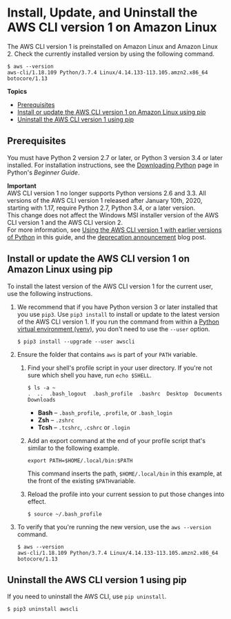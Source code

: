 # Install, Update, and Uninstall the AWS CLI version 1 on Amazon Linux<a name="install-linux-al2017"></a>

The AWS CLI version 1 is preinstalled on Amazon Linux and Amazon Linux 2\. Check the currently installed version by using the following command\.

```
$ aws --version
aws-cli/1.18.109 Python/3.7.4 Linux/4.14.133-113.105.amzn2.x86_64 botocore/1.13
```

**Topics**
+ [Prerequisites](#install-amazon-linux-prereq)
+ [Install or update the AWS CLI version 1 on Amazon Linux using pip](#install-amazon-linux-pip)
+ [Uninstall the AWS CLI version 1 using pip](#install-amazon-linux-uninstall)

## Prerequisites<a name="install-amazon-linux-prereq"></a>

You must have Python 2 version 2\.7 or later, or Python 3 version 3\.4 or later installed\. For installation instructions, see the [Downloading Python](https://wiki.python.org/moin/BeginnersGuide/Download) page in Python's *Beginner Guide*\.

**Important**  
AWS CLI version 1 no longer supports Python versions 2\.6 and 3\.3\. All versions of the AWS CLI version 1 released after January 10th, 2020, starting with 1\.17, require Python 2\.7, Python 3\.4, or a later version\.  
This change does not affect the Windows MSI installer version of the AWS CLI version 1 and the AWS CLI version 2\.  
For more information, see [Using the AWS CLI version 1 with earlier versions of Python](deprecate-old-python-versions.md) in this guide, and the [deprecation announcement](https://aws.amazon.com/blogs/developer/deprecation-of-python-2-6-and-python-3-3-in-botocore-boto3-and-the-aws-cli/) blog post\.

## Install or update the AWS CLI version 1 on Amazon Linux using pip<a name="install-amazon-linux-pip"></a>

To install the latest version of the AWS CLI version 1 for the current user, use the following instructions\.

1. We recommend that if you have Python version 3 or later installed that you use `pip3`\. Use `pip3 install` to install or update to the latest version of the AWS CLI version 1\. If you run the command from within a [Python virtual environment \(venv\)](https://docs.python.org/3/library/venv.html), you don't need to use the `--user` option\. 

   ```
   $ pip3 install --upgrade --user awscli
   ```

1. Ensure the folder that contains `aws` is part of your `PATH` variable\.

   1. Find your shell's profile script in your user directory\. If you're not sure which shell you have, run `echo $SHELL`\.

      ```
      $ ls -a ~
      .  ..  .bash_logout  .bash_profile  .bashrc  Desktop  Documents  Downloads
      ```
      + **Bash** – `.bash_profile`, `.profile`, or `.bash_login`
      + **Zsh** – `.zshrc`
      + **Tcsh** – `.tcshrc`, `.cshrc` or `.login`

   1. Add an export command at the end of your profile script that's similar to the following example\.

      ```
      export PATH=$HOME/.local/bin:$PATH
      ```

      This command inserts the path, `$HOME/.local/bin` in this example, at the front of the existing `$PATH`variable\.

   1. Reload the profile into your current session to put those changes into effect\.

      ```
      $ source ~/.bash_profile
      ```

1. To verify that you're running the new version, use the `aws --version` command\.

   ```
   $ aws --version
   aws-cli/1.18.109 Python/3.7.4 Linux/4.14.133-113.105.amzn2.x86_64 botocore/1.13
   ```

## Uninstall the AWS CLI version 1 using pip<a name="install-amazon-linux-uninstall"></a>

If you need to uninstall the AWS CLI, use `pip uninstall`\.

```
$ pip3 uninstall awscli
```